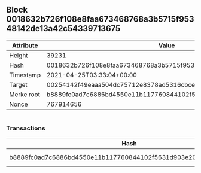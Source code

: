 ## Block 0018632b726f108e8faa673468768a3b5715f95348142de13a42c54339713675

Attribute | Value
--- | ---
Height | 39231
Hash | 0018632b726f108e8faa673468768a3b5715f95348142de13a42c54339713675
Timestamp | 2021-04-25T03:33:04+00:00
Target | 00254142f49eaaa504dc75712e8378ad5316cbcead634704b3734b6271167cc4
Merke root | b8889fc0ad7c6886bd4550e11b117760844102f5631d903e20076992b97e4bc5
Nonce | 767914656

```

```

### Transactions

Hash | Amount
--- | ---
[b8889fc0ad7c6886bd4550e11b117760844102f5631d903e20076992b97e4bc5](b8889fc0ad7c6886bd4550e11b117760844102f5631d903e20076992b97e4bc5.md) | 10.00000000 SKEPTI 
